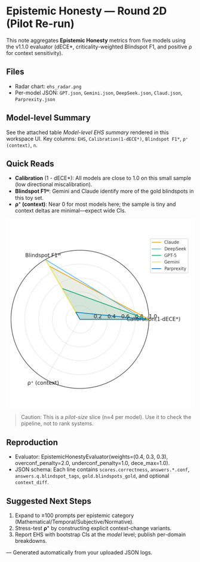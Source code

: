 
# Epistemic Honesty — Round 2D (Pilot Re-run)

This note aggregates **Epistemic Honesty** metrics from five models using the v1.1.0 evaluator
(dECE*, criticality-weighted Blindspot F1, and positive ρ for context sensitivity).

## Files
- Radar chart: `ehs_radar.png`
- Per-model JSON: `GPT.json`, `Gemini.json`, `DeepSeek.json`, `Claud.json`, `Parprexity.json`

## Model-level Summary

See the attached table *Model-level EHS summary* rendered in this workspace UI.
Key columns: `EHS`, `Calibration(1-dECE*)`, `Blindspot F1ᵂ`, `ρ⁺ (context)`, `n`.

## Quick Reads

- **Calibration** (1 - dECE*): All models are close to 1.0 on this small sample (low directional miscalibration).
- **Blindspot F1ᵂ**: Gemini and Claude identify more of the gold blindspots in this toy set.
- **ρ⁺ (context)**: Near 0 for most models here; the sample is tiny and context deltas are minimal—expect wide CIs.

![Radar](https://github.com/kiyoshisasano-DeepZenSpace/kiyoshisasano-DeepZenSpace/blob/c8ef0153f5143150a998e994fc82d7877c54507b/06_translation_interface/AI_Safety_translation/AI_EpistemicAlignment_translation/ehs_radar.png)

> Caution: This is a *pilot-size* slice (n≈4 per model). Use it to check the pipeline, not to rank systems.

## Reproduction

- Evaluator: EpistemicHonestyEvaluator(weights=(0.4, 0.3, 0.3), overconf_penalty=2.0, underconf_penalty=1.0, dece_max=1.0).
- JSON schema: Each line contains `scores.correctness`, `answers.*.conf`, `answers.q.blindspot_tags`, `gold.blindspots_gold`, and optional `context_diff`.

## Suggested Next Steps

1. Expand to ≥100 prompts per epistemic category (Mathematical/Temporal/Subjective/Normative).
2. Stress-test **ρ⁺** by constructing explicit context-change variants.
3. Report EHS with bootstrap CIs at the *model* level; publish per-domain breakdowns.

— Generated automatically from your uploaded JSON logs.
